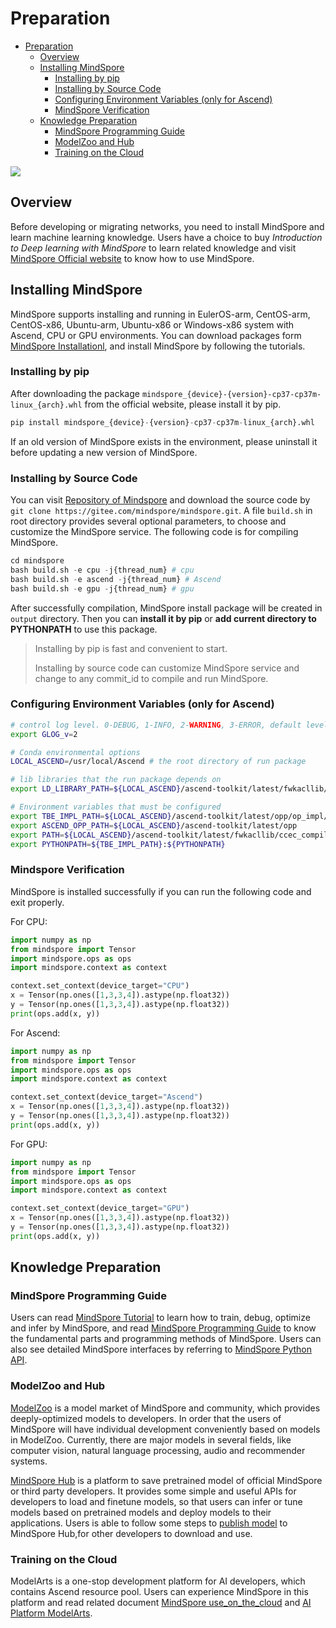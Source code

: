 # Preparation

<!-- TOC -->

- [Preparation](#preparation)
    - [Overview](#overview)
    - [Installing MindSpore](#installing-mindspore)
        - [Installing by pip](#installing-by-pip)
        - [Installing by Source Code](#installing-by-source-code)
        - [Configuring Environment Variables (only for Ascend)](#configuring-environment-variables-(only-for-ascend))
        - [MindSpore Verification](#mindspore-verification)
    - [Knowledge Preparation](#knowledge-preparation)
        - [MindSpore Programming Guide](#mindspore-programming-guide)
        - [ModelZoo and Hub](#modelzoo-and-hub)
        - [Training on the Cloud](#training-on-the-cloud)

<!-- /TOC -->

<a href="https://gitee.com/mindspore/docs/blob/master/docs/migration_guide/source_en/preparation.md" target="_blank"><img src="https://gitee.com/mindspore/docs/raw/master/resource/_static/logo_source.png"></a>

## Overview

Before developing or migrating networks, you need to install MindSpore and learn machine learning knowledge. Users have a choice to buy *Introduction to Deep learning with MindSpore* to learn related knowledge and visit [MindSpore Official website](https://www.mindspore.cn/en) to know how to use MindSpore.

## Installing MindSpore

MindSpore supports installing and running in EulerOS-arm, CentOS-arm, CentOS-x86, Ubuntu-arm, Ubuntu-x86 or Windows-x86 system with Ascend, CPU or GPU environments. You can download packages form [MindSpore Installationl](https://www.mindspore.cn/install/en), and install MindSpore by following the tutorials.

### Installing by pip

After downloading the package `mindspore_{device}-{version}-cp37-cp37m-linux_{arch}.whl` from the official website, please install it by pip.

```python
pip install mindspore_{device}-{version}-cp37-cp37m-linux_{arch}.whl
```

If an old version of MindSpore exists in the environment, please uninstall it before updating a new version of MindSpore.

### Installing by Source Code

You can visit [Repository of Mindspore](https://gitee.com/mindspore/mindspore) and download the source code by `git clone https://gitee.com/mindspore/mindspore.git`. A file  `build.sh` in root directory provides several optional parameters, to choose and customize the MindSpore service. The following code is for compiling MindSpore.

```python
cd mindspore
bash build.sh -e cpu -j{thread_num} # cpu
bash build.sh -e ascend -j{thread_num} # Ascend
bash build.sh -e gpu -j{thread_num} # gpu
```

After successfully compilation, MindSpore install package will be created in `output`  directory. Then you can **install it by pip** or **add current directory to PYTHONPATH** to use this package.

> Installing by pip is fast and convenient to start.
>
> Installing by source code can customize MindSpore service and change to any commit_id to compile and run MindSpore.

### Configuring Environment Variables (only for Ascend)

```bash
# control log level. 0-DEBUG, 1-INFO, 2-WARNING, 3-ERROR, default level is WARNING.
export GLOG_v=2

# Conda environmental options
LOCAL_ASCEND=/usr/local/Ascend # the root directory of run package

# lib libraries that the run package depends on
export LD_LIBRARY_PATH=${LOCAL_ASCEND}/ascend-toolkit/latest/fwkacllib/lib64:${LOCAL_ASCEND}/driver/lib64:${LOCAL_ASCEND}/opp/op_impl/built-in/ai_core/tbe/op_tiling:${LD_LIBRARY_PATH}

# Environment variables that must be configured
export TBE_IMPL_PATH=${LOCAL_ASCEND}/ascend-toolkit/latest/opp/op_impl/built-in/ai_core/tbe            # TBE operator implementation tool path
export ASCEND_OPP_PATH=${LOCAL_ASCEND}/ascend-toolkit/latest/opp                                       # OPP path
export PATH=${LOCAL_ASCEND}/ascend-toolkit/latest/fwkacllib/ccec_compiler/bin/:${PATH}                 # TBE operator compilation tool path
export PYTHONPATH=${TBE_IMPL_PATH}:${PYTHONPATH}                                                # Python library that TBE implementation depends on
```

### Mindspore Verification

MindSpore is installed successfully if you can run the following code and exit properly.

For CPU:

```python
import numpy as np
from mindspore import Tensor
import mindspore.ops as ops
import mindspore.context as context

context.set_context(device_target="CPU")
x = Tensor(np.ones([1,3,3,4]).astype(np.float32))
y = Tensor(np.ones([1,3,3,4]).astype(np.float32))
print(ops.add(x, y))
```

For Ascend:

```python
import numpy as np
from mindspore import Tensor
import mindspore.ops as ops
import mindspore.context as context

context.set_context(device_target="Ascend")
x = Tensor(np.ones([1,3,3,4]).astype(np.float32))
y = Tensor(np.ones([1,3,3,4]).astype(np.float32))
print(ops.add(x, y))
```

For GPU:

```python
import numpy as np
from mindspore import Tensor
import mindspore.ops as ops
import mindspore.context as context

context.set_context(device_target="GPU")
x = Tensor(np.ones([1,3,3,4]).astype(np.float32))
y = Tensor(np.ones([1,3,3,4]).astype(np.float32))
print(ops.add(x, y))
```

## Knowledge Preparation

### MindSpore Programming Guide

Users can read [MindSpore Tutorial](https://www.mindspore.cn/tutorial/training/en/master/index.html) to learn how to train, debug, optimize and infer by MindSpore, and read [MindSpore Programming Guide](https://www.mindspore.cn/doc/programming_guide/en/master/index.html) to know the fundamental parts and programming methods of MindSpore. Users can also see detailed MindSpore interfaces by referring to [MindSpore Python API](https://www.mindspore.cn/doc/api_python/en/master/index.html).

### ModelZoo and Hub

[ModelZoo](https://gitee.com/mindspore/mindspore/tree/master/model_zoo) is a model market of MindSpore and community, which provides deeply-optimized models to developers. In order that the users of MindSpore will have individual development conveniently based on models in ModelZoo. Currently, there are major models in several fields, like computer vision, natural language processing, audio and recommender systems.

[MindSpore Hub](https://www.mindspore.cn/resources/hub/en) is a platform to save pretrained model of official MindSpore or third party developers. It provides some simple and useful APIs for developers to load and finetune models, so that users can infer or tune models based on pretrained models and deploy models to their applications. Users is able to follow some steps to [publish model](https://mindspore.cn/tutorial/training/en/master/use/publish_model.html) to MindSpore Hub,for other developers to download and use.

### Training on the Cloud

ModelArts is a one-stop development platform for AI developers, which contains Ascend resource pool. Users can experience MindSpore in this platform and read related document [MindSpore use_on_the_cloud](https://www.mindspore.cn/tutorial/training/en/master/advanced_use/use_on_the_cloud.html) and [AI Platform ModelArts](https://support.huaweicloud.com/intl/en-us/wtsnew-modelarts/index.html).

